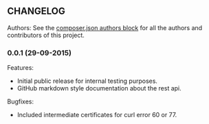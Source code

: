 ## CHANGELOG

Authors: See the [composer.json authors block](https://github.com/icepay/API/blob/master/composer.json) for all the authors and contributors of this project.

### 0.0.1 (29-09-2015)

Features:

  - Initial public release for internal testing purposes.
  - GitHub markdown style documentation about the rest api.

Bugfixes:

  - Included intermediate certificates for curl error 60 or 77.
